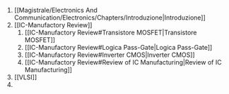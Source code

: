 1. [[Magistrale/Electronics And Communication/Electronics/Chapters/Introduzione|Introduzione]]
2. [[IC-Manufactory Review]]
	1. [[IC-Manufactory Review#Transistore MOSFET|Transistore MOSFET]]
	2. [[IC-Manufactory Review#Logica Pass-Gate|Logica Pass-Gate]]
	3. [[IC-Manufactory Review#Inverter CMOS|Inverter CMOS]]
	4. [[IC-Manufactory Review#Review of IC Manufacturing|Review of IC Manufacturing]]
3. [[VLSI]]
4. 